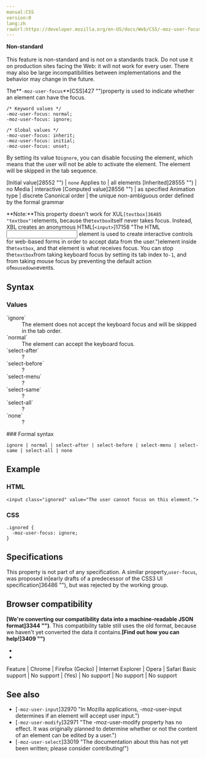 ```yaml
---
manual:CSS
version:0
lang:zh
rawUrl:https://developer.mozilla.org/en-US/docs/Web/CSS/-moz-user-focus
---
```






**Non-standard**<br></br>This feature is non-standard and is not on a standards track. Do not use it on production sites facing the Web: it will not work for every user. There may also be large incompatibilities between implementations and the behavior may change in the future.





The**`-moz-user-focus`**[CSS]427 "")property is used to indicate whether an element can have the focus.


```
/* Keyword values */
-moz-user-focus: normal;
-moz-user-focus: ignore;

/* Global values */
-moz-user-focus: inherit;
-moz-user-focus: initial;
-moz-user-focus: unset;
```


By setting its value to`ignore`, you can disable focusing the element, which means that the user will not be able to activate the element. The element will be skipped in the tab sequence.


[Initial value]28552 "") | `none` 
Applies to | all elements 
[Inherited]28555 "") | no 
Media | interactive 
[Computed value]28556 "") | as specified 
Animation type | discrete 
Canonical order | the unique non-ambiguous order defined by the formal grammar 

**Note:**This property doesn&#39;t work for XUL`[textbox]36485 "textbox")`elements, because the`textbox`itself never takes focus. Instead, XBL creates an anonymous HTML[`<input>`]17158 "The HTML <input> element is used to create interactive controls for web-based forms in order to accept data from the user.")element inside the`textbox`, and that element is what receives focus. You can stop the`textbox`from taking keyboard focus by setting its tab index to`-1`, and from taking mouse focus by preventing the default action of`mousedown`events.

## Syntax<a name="Syntax"></a>

### Values<a name="Values"></a>
<dl><dt id=''>`ignore`</dt><dd>The element does not accept the keyboard focus and will be skipped in the tab order.</dd><dt id=''>`normal`</dt><dd>The element can accept the keyboard focus.</dd><dt id=''>`select-after`</dt><dd>?</dd><dt id=''>`select-before`</dt><dd>?</dd><dt id=''>`select-menu`</dt><dd>?</dd><dt id=''>`select-same`</dt><dd>?</dd><dt id=''>`select-all`</dt><dd>?</dd><dt id=''>`none`</dt><dd>?</dd></dl>
### Formal syntax<a name="Formal_syntax"></a>

```
ignore | normal | select-after | select-before | select-menu | select-same | select-all | none
```

## Example<a name="Example"></a>

### HTML<a name="HTML"></a>

```
<input class="ignored" value="The user cannot focus on this element.">
```

### CSS<a name="CSS"></a>

```
.ignored {
  -moz-user-focus: ignore;
}
```

## Specifications<a name="Specifications"></a>


This property is not part of any specification. A similar property,`user-focus`, was proposed in[early drafts of a predecessor of the CSS3 UI specification]36486 ""), but was rejected by the working group.


## Browser compatibility<a name="Browser_compatibility"></a>


**[We&#39;re converting our compatibility data into a machine-readable JSON format]3344 "")**. This compatibility table still uses the old format, because we haven&#39;t yet converted the data it contains.**[Find out how you can help!]3409 "")**


* 
* 

Feature | Chrome | Firefox (Gecko) | Internet Explorer | Opera | Safari 
Basic support | No support | (Yes) | No support | No support | No support 




## See also<a name="See_also"></a>

* [`-moz-user-input`]32970 "In Mozilla applications, -moz-user-input determines if an element will accept user input.")
* [`-moz-user-modify`]32971 "The -moz-user-modify property has no effect. It was originally planned to determine whether or not the content of an element can be edited by a user.")
* [`-moz-user-select`]33019 "The documentation about this has not yet been written; please consider contributing!")



